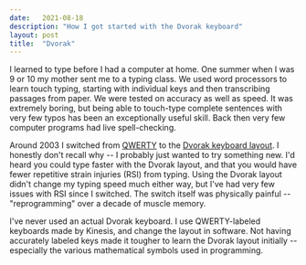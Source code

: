 ```yaml
---
date:   2021-08-18
description: "How I got started with the Dvorak keyboard"
layout: post
title:  "Dvorak"
---
```


I learned to type before I had a computer at home. One summer when I was 9 or 10 my mother sent me to a typing class. We used word processors to learn touch typing, starting with individual keys and then transcribing passages from paper. We were tested on accuracy as well as speed. It was extremely boring, but being able to touch-type complete sentences with very few typos has been an exceptionally useful skill. Back then very few computer programs had live spell-checking.

Around 2003 I switched from [QWERTY](https://en.wikipedia.org/wiki/QWERTY) to the [Dvorak keyboard layout](https://en.wikipedia.org/wiki/Dvorak_keyboard_layout). I honestly don't recall why -- I probably just wanted to try something new. I'd heard you could type faster with the Dvorak layout, and that you would have fewer repetitive strain injuries (RSI) from typing. Using the Dvorak layout didn't change my typing speed much either way, but I've had very few issues with RSI since I switched. The switch itself was physically painful -- "reprogramming" over a decade of muscle memory.

I've never used an actual Dvorak keyboard. I use QWERTY-labeled keyboards made by Kinesis, and change the layout in software. Not having accurately labeled keys made it tougher to learn the Dvorak layout initially -- especially the various mathematical symbols used in programming.

